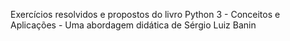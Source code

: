 Exercícios resolvidos e propostos do livro Python 3 - Conceitos e Aplicações - Uma abordagem didática de Sérgio Luiz Banin

